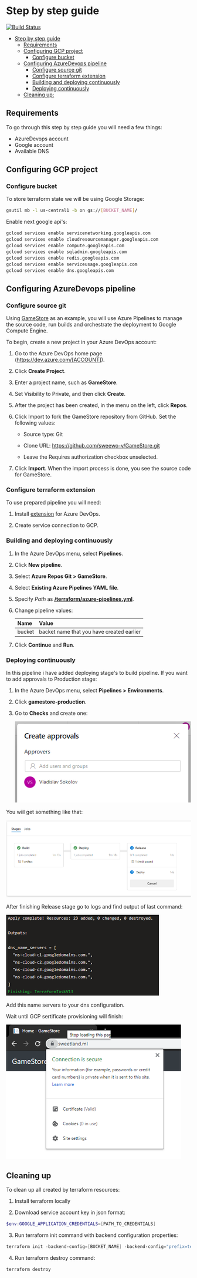 # Step by step guide

[![Build Status](https://dev.azure.com/sweewo/OfferingDemo/_apis/build/status/15)](https://dev.azure.com/sweewo/OfferingDemo/_apis/build/status/15)

- [Step by step guide](#step-by-step-guide)
    - [Requirements](#requirements)
    - [Configuring GCP project](#configuring-gcp-project)
        - [Configure bucket](#configure-bucket)
    - [Configuring AzureDevops pipeline](#configuring-azuredevops-pipeline)
        - [Configure source git](#configure-source-git)
        - [Configure terraform extension](#configure-terraform-extension)
        - [Building and deploying continuously](#building-and-deploying-continuously)
        - [Deploying continuously](#deploying-continuously)
    - [Cleaning up:](#cleaning-up)

## Requirements

To go through this step by step guide you will need a few things:
- AzureDevops account
- Google account
- Available DNS

## Configuring GCP project

### Configure bucket

To store terraform state we will be using Google Storage:

```bash
gsutil mb -l us-central1 -b on gs://[BUCKET_NAME]/
```

Enable next google api's:

```bash
gcloud services enable servicenetworking.googleapis.com
gcloud services enable cloudresourcemanager.googleapis.com
gcloud services enable compute.googleapis.com
gcloud services enable sqladmin.googleapis.com
gcloud services enable redis.googleapis.com
gcloud services enable serviceusage.googleapis.com
gcloud services enable dns.googleapis.com
```

## Configuring AzureDevops pipeline

### Configure source git

Using [GameStore](https://github.com/sweewo-v/GameStore) as an example, you will use Azure Pipelines to manage the source code, run builds and orchestrate the deployment to Google Compute Engine.

To begin, create a new project in your Azure DevOps account:

1. Go to the Azure DevOps home page (https://dev.azure.com/[ACCOUNT]).
1. Click <b>Create Project</b>.
1. Enter a project name, such as <b>GameStore</b>.
1. Set Visibility to Private, and then click <b>Create</b>.
1. After the project has been created, in the menu on the left, click <b>Repos</b>.
1. Click Import to fork the GameStore repository from GitHub. Set the following values:

   - Source type: Git
   
   - Clone URL: https://github.com/sweewo-v/GameStore.git
   
   - Leave the Requires authorization checkbox unselected.
   
1. Click <b>Import</b>. When the import process is done, you see the source code for GameStore.

### Configure terraform extension
To use prepared pipeline you will need:
1. Install [extension](https://marketplace.visualstudio.com/items?itemName=ms-devlabs.custom-terraform-tasks) for Azure DevOps. 

1. Create service connection to GCP.

### Building and deploying continuously

1. In the Azure DevOps menu, select <b>Pipelines</b>.

1. Click <b>New pipeline</b>.
1. Select <b>Azure Repos Git > GameStore</b>.
1. Select <b>Existing Azure Pipelines YAML file</b>.
1. Specify <i>Path</i> as <b>[/terraform/azure-pipelines.yml](../azure-pipelines.yml)</b>.
1. Change pipeline values:

    |Name|Value|
    |---|---|
    |bucket|backet name that you have created earlier|

1. Click <b>Continue</b> and <b>Run</b>.

### Deploying continuously

In this pipeline i have added deploying stage's to build pipeline.
If you want to add approvals to Production stage:

1. In the Azure DevOps menu, select <b>Pipelines > Environments</b>.
1. Click <b>gamestore-production</b>.
1. Go to <b>Checks</b> and create one:

   ![](assets/images/2.png)

You wiil get something like that:

![](assets/images/1.png)

After finishing Release stage go to logs and find output of last command:

![](assets/images/3.png)

Add this name servers to your dns configuration.

Wait until GCP sertificate provisioning will finish:

![](assets/images/4.png)

## Cleaning up

To clean up all created by terraform resources:

1. Install terraform locally

2. Download service account key in json format:
  ```powershell
  $env:GOOGLE_APPLICATION_CREDENTIALS=[PATH_TO_CREDENTIALS]
  ```
3. Run terraform init command with backend configuration properties:
  ```powershell
  terraform init -backend-config=[BUCKET_NAME] -backend-config="prefix=terraform/staging"
  ```
4. Run terraform destroy command:
  ```powershell
  terraform destroy
  ```

